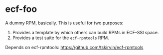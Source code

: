 # ecf-foo

A dummy RPM, basically.  This is useful for two purposes:

1.  Provides a template by which others can build RPMs in ECF-SSI space.
2.  Provides a test suite for the `ecf-rpmtools` RPM.

Depends on ecf-rpmtools: https://github.com/tskirvin/ecf-rpmtools
